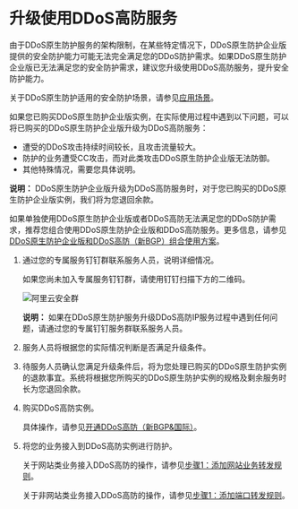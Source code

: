 # 升级使用DDoS高防服务

由于DDoS原生防护服务的架构限制，在某些特定情况下，DDoS原生防护企业版提供的安全防护能力可能无法完全满足您的DDoS防护需求。如果DDoS原生防护企业版已无法满足您的安全防护需求，建议您升级使用DDoS高防服务，提升安全防护能力。

关于DDoS原生防护适用的安全防护场景，请参见[应用场景](/cn.zh-CN/阿里云DDoS防护产品介绍/DDoS原生防护/应用场景.md)。

如果您已购买DDoS原生防护企业版实例，在实际使用过程中遇到以下问题，可以将已购买的DDoS原生防护企业版升级为DDoS高防服务：

-   遭受的DDoS攻击持续时间较长，且攻击流量较大。
-   防护的业务遭受CC攻击，而对此类攻击DDoS原生防护企业版无法防御。
-   其他特殊情况，需要您具体说明。

**说明：** DDoS原生防护企业版升级为DDoS高防服务时，对于您已购买的DDoS原生防护企业版实例，我们将为您退回余款。

如果单独使用DDoS原生防护企业版或者DDoS高防无法满足您的DDoS防护需求，推荐您组合使用DDoS原生防护企业版和DDoS高防服务。更多信息，请参见[DDoS原生防护企业版和DDoS高防（新BGP）组合使用方案](/cn.zh-CN/DDoS原生防护用户指南/最佳实践/DDoS原生防护企业版和DDoS高防（新BGP）组合使用方案.md)。

1.  通过您的专属服务钉钉群联系服务人员，说明详细情况。

    如果您尚未加入专属服务钉钉群，请使用钉钉扫描下方的二维码。

    ![阿里云安全群](https://static-aliyun-doc.oss-accelerate.aliyuncs.com/assets/img/zh-CN/0939758951/p34880.png)

    **说明：** 如果在DDoS原生防护服务升级DDoS高防IP服务过程中遇到任何问题，请通过您的专属钉钉服务群联系服务人员。

2.  服务人员将根据您的实际情况判断是否满足升级条件。

3.  待服务人员确认您满足升级条件后，将为您处理已购买的DDoS原生防护实例的退款事宜。系统将根据您所购买的DDoS原生防护实例的规格及剩余服务时长为您退回余款。

4.  购买DDoS高防实例。

    具体操作，请参见[开通DDoS高防（新BGP&国际）](/cn.zh-CN/DDoS高防（新BGP&国际）用户指南/开通DDoS高防（新BGP&国际）.md)。

5.  将您的业务接入到DDoS高防实例进行防护。

    关于网站类业务接入DDoS高防的操作，请参见[步骤1：添加网站业务转发规则](/cn.zh-CN/DDoS高防（新BGP&国际）用户指南/快速入门/防护网站业务/步骤1：添加网站业务转发规则.md)。

    关于非网站类业务接入DDoS高防的操作，请参见[步骤1：添加端口转发规则](/cn.zh-CN/DDoS高防（新BGP&国际）用户指南/快速入门/防护非网站业务/步骤1：添加端口转发规则.md)。


